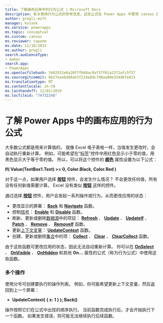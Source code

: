 ```yaml
---
title: 了解画布应用中的行为公式 | Microsoft Docs
description: 有关使用行为公式的参考信息，这些公式在 Power Apps 中更改 canvas 应用的状态
author: gregli-msft
manager: kvivek
ms.service: powerapps
ms.topic: conceptual
ms.custom: canvas
ms.reviewer: tapanm
ms.date: 11/10/2015
ms.author: gregli
search.audienceType:
- maker
search.app:
- PowerApps
ms.openlocfilehash: 3402931e6a20fffb68ac9af37f62a2372afc5f57
ms.sourcegitcommit: 6b27eae6dd8a53f224a8dc7d0aa00e334d6fed15
ms.translationtype: MT
ms.contentlocale: zh-CN
ms.lasthandoff: 12/03/2019
ms.locfileid: "74732248"
---
```

# <a name="understand-behavior-formulas-for-canvas-apps-in-power-apps"></a>了解 Power Apps 中的画布应用的行为公式

大多数公式都是用来计算值的。  就像 Excel 电子表格一样，当值发生更改时，会自动执行重新计算。  例如，可能希望在“[标签](controls/control-text-box.md)”控件中用红色显示小于零的值，用黑色显示大于等于零的值。 所以，可以将这个控件的 **[颜色](controls/properties-color-border.md)** 属性设置为以下公式：

**If( Value(TextBox1.Text) >= 0, Color.Black, Color.Red )**

对于这一点，如果用户选择 **[按钮](controls/control-button.md)** 控件，会发生什么情况？  不会更改任何值，所有没有任何新值需要计算。 Excel 没有类似 **[按钮](controls/control-button.md)** 这样的控件。  

通过选择 **[按钮](controls/control-button.md)** 控件，用户会发起一系列操作或行为，从而更改应用的状态：

* 更改显示的屏幕： **[Back](functions/function-navigate.md)** 和 **[Navigate](functions/function-navigate.md)** 函数。
* 控制[信号](functions/signals.md)： **[Enable](functions/function-enable-disable.md)** 和 **[Disable](functions/function-enable-disable.md)** 函数。
* 刷新、更新或删除[数据源](working-with-data-sources.md)中的项目： **[Refresh](functions/function-refresh.md)** 、 **[Update](functions/function-update-updateif.md)** 、 **[UpdateIf](functions/function-update-updateif.md)** 、 **[Patch](functions/function-patch.md)** 、 **[Remove](functions/function-remove-removeif.md)** 、 **[RemoveIf](functions/function-remove-removeif.md)** 函数。
* 更新[上下文变量](working-with-variables.md#use-a-context-variable)： **[UpdateContext](functions/function-updatecontext.md)** 函数。
* 创建、更新或删除[集合](working-with-data-sources.md#collections)中的项： **[Collect](functions/function-clear-collect-clearcollect.md)** 、 **[Clear](functions/function-clear-collect-clearcollect.md)** 、 **[ClearCollect](functions/function-clear-collect-clearcollect.md)** 函数。

由于这些函数可更改应用的状态，因此无法自动重新计算。 你可以在 **[OnSelect](controls/properties-core.md)** 、 **[OnVisible](controls/control-screen.md)** 、 **[OnHidden](controls/control-screen.md)** 和其他 **On...** 属性的公式（称为行为公式）中使用这些函数。

### <a name="more-than-one-action"></a>多个操作
使用分号可创建要执行的操作列表。 例如，你可能希望更新上下文变量，然后返回到上一个屏幕：

* **UpdateContext( { x: 1 } ); Back()**

操作按照它们在公式中出现的顺序执行。  当前函数完成执行后，才会开始执行下一个函数。 如果发生错误，则可能无法继续执行后续函数。

